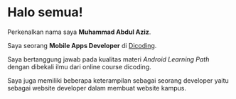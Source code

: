 # Halo semua! 

Perkenalkan nama saya **Muhammad Abdul Aziz**.<br>

Saya seorang **Mobile Apps Developer** di [Dicoding](https://www.dicoding.com/).<br>

Saya bertanggung jawab pada kualitas materi *Android Learning Path* dengan dibekali ilmu dari online course dicoding.<br>

Saya juga memiliki beberapa keterampilan sebagai seorang developer yaitu sebagai website developer dalam membuat website kampus.
